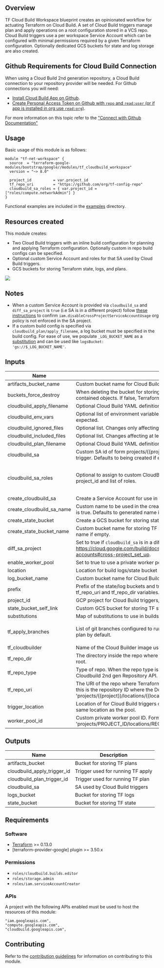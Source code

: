 ## Overview

TF Cloud Build Workspace blueprint creates an opinionated workflow for actuating Terraform on Cloud Build. A set of Cloud Build triggers manage plan and apply operations on a root configuration stored in a VCS repo. Cloud Build triggers use a per workspace Service Account which can be configured with minimal permissions required by a given Terraform configuration. Optionally dedicated GCS buckets for state and log storage are also created.

## Github Requirements for Cloud Build Connection

When using a Cloud Build 2nd generation repository, a Cloud Build connection to your repository provider will be needed. For Github connections you will need:

- [Install Cloud Build App on Github](https://github.com/apps/google-cloud-build).
- [Create Personal Access Token on Github with `repo` and `read:user` (or if app is installed in org use `read:org`)](https://docs.github.com/en/authentication/keeping-your-account-and-data-secure/creating-a-personal-access-token).

For more information on this topic refer to the ["Connect with Github Documentation"](https://cloud.google.com/build/docs/automating-builds/github/connect-repo-github?generation=2nd-gen)

## Usage

Basic usage of this module is as follows:

```hcl
module "tf-net-workspace" {
  source  = "terraform-google-modules/bootstrap/google//modules/tf_cloudbuild_workspace"
  version = "~> 8.0"

  project_id          = var.project_id
  tf_repo_uri         = "https://github.com/org/tf-config-repo"
  cloudbuild_sa_roles = { var.project_id = ["roles/compute.networkAdmin"] }
}
```

Functional examples are included in the [examples](../../examples/) directory.

## Resources created

This module creates:
- Two Cloud Build triggers with an inline build configuration for planning and applying Terraform configuration. Optionally custom in repo build configs can be specified.
- Optional custom Service Account and roles for that SA used by Cloud Build triggers.
- GCS buckets for storing Terraform state, logs, and plans.

![](./assets/arch.png)

## Notes
- When a custom Service Account is provided via `cloudbuild_sa` and `diff_sa_project` is `true` (i.e SA is in a different project) follow [these instructions](https://cloud.google.com/build/docs/securing-builds/configure-user-specified-service-accounts#cross-project_set_up) to confirm `iam.disableCrossProjectServiceAccountUsage` org policy is not enforced in the SA project.
- If a custom build config is specified via `cloudbuild_plan/apply_filename`, a log bucket must be specified in the build config. For ease of use, we populate `_LOG_BUCKET_NAME` as a [substitution](https://cloud.google.com/build/docs/configuring-builds/substitute-variable-values) and can be used like `logsBucket: 'gs://$_LOG_BUCKET_NAME'`.

<!-- BEGINNING OF PRE-COMMIT-TERRAFORM DOCS HOOK -->
## Inputs

| Name | Description | Type | Default | Required |
|------|-------------|------|---------|:--------:|
| artifacts\_bucket\_name | Custom bucket name for Cloud Build artifacts. | `string` | `""` | no |
| buckets\_force\_destroy | When deleting the bucket for storing CloudBuild logs/TF state, this boolean option will delete all contained objects. If false, Terraform will fail to delete buckets which contain objects. | `bool` | `false` | no |
| cloudbuild\_apply\_filename | Optional Cloud Build YAML definition used for terraform apply. Defaults to using inline definition. | `string` | `null` | no |
| cloudbuild\_env\_vars | Optional list of environment variables to be used in builds. List of strings of form KEY=VALUE expected. | `list(string)` | `[]` | no |
| cloudbuild\_ignored\_files | Optional list. Changes only affecting ignored files will not invoke a build. | `list(string)` | `[]` | no |
| cloudbuild\_included\_files | Optional list. Changes affecting at least one of these files will invoke a build. | `list(string)` | `[]` | no |
| cloudbuild\_plan\_filename | Optional Cloud Build YAML definition used for terraform plan. Defaults to using inline definition. | `string` | `null` | no |
| cloudbuild\_sa | Custom SA id of form projects/{{project}}/serviceAccounts/{{email}} to be used by the CloudBuild trigger. Defaults to being created if empty. | `string` | `""` | no |
| cloudbuild\_sa\_roles | Optional to assign to custom CloudBuild SA. Map of project name or any static key to object with project\_id and list of roles. | <pre>map(object({<br>    project_id = string<br>    roles      = list(string)<br>  }))</pre> | `{}` | no |
| create\_cloudbuild\_sa | Create a Service Account for use in Cloud Build. If false `cloudbuild_sa` has to be specified. | `bool` | `true` | no |
| create\_cloudbuild\_sa\_name | Custom name to be used in the creation of the Cloud Build service account if `create_cloudbuild_sa` is true. Defaults to generated name if empty | `string` | `""` | no |
| create\_state\_bucket | Create a GCS bucket for storing state. If false `state_bucket_self_link` has to be specified. | `bool` | `true` | no |
| create\_state\_bucket\_name | Custom bucket name for storing TF state. Used if `create_state_bucket` is true. Defaults to generated name if empty. | `string` | `""` | no |
| diff\_sa\_project | Set to true if `cloudbuild_sa` is in a different project for setting up https://cloud.google.com/build/docs/securing-builds/configure-user-specified-service-accounts#cross-project_set_up. | `bool` | `false` | no |
| enable\_worker\_pool | Set to true to use a private worker pool in the Cloud Build Trigger. | `bool` | `false` | no |
| location | Location for build logs/state bucket | `string` | `"us-central1"` | no |
| log\_bucket\_name | Custom bucket name for Cloud Build logs. | `string` | `""` | no |
| prefix | Prefix of the state/log buckets and triggers planning/applying config. If unset computes a prefix from tf\_repo\_uri and tf\_repo\_dir variables. | `string` | `""` | no |
| project\_id | GCP project for Cloud Build triggers, state and log buckets. | `string` | n/a | yes |
| state\_bucket\_self\_link | Custom GCS bucket for storing TF state. Defaults to being created if empty. | `string` | `""` | no |
| substitutions | Map of substitutions to use in builds. | `map(string)` | `{}` | no |
| tf\_apply\_branches | List of git branches configured to run terraform apply Cloud Build trigger. All other branches will run plan by default. | `list(string)` | <pre>[<br>  "main"<br>]</pre> | no |
| tf\_cloudbuilder | Name of the Cloud Builder image used for running build steps. | `string` | `"hashicorp/terraform:1.3.10"` | no |
| tf\_repo\_dir | The directory inside the repo where the Terrafrom root config is located. If empty defaults to repo root. | `string` | `""` | no |
| tf\_repo\_type | Type of repo. When the repo type is CLOUDBUILD\_V2\_REPOSITORY, it will use the generic Cloudbuild 2nd gen Repository API. | `string` | `"CLOUD_SOURCE_REPOSITORIES"` | no |
| tf\_repo\_uri | The URI of the repo where Terraform configs are stored. If using Cloud Build Repositories (2nd Gen) this is the repository ID where the Dockerfile is stored. Repository ID Format is 'projects/{{project}}/locations/{{location}}/connections/{{parent\_connection}}/repositories/{{name}}'. | `string` | `""` | no |
| trigger\_location | Location of for Cloud Build triggers created in the workspace. If using private pools should be the same location as the pool. | `string` | n/a | yes |
| worker\_pool\_id | Custom private worker pool ID. Format: 'projects/PROJECT\_ID/locations/REGION/workerPools/PRIVATE\_POOL\_ID'. | `string` | `""` | no |

## Outputs

| Name | Description |
|------|-------------|
| artifacts\_bucket | Bucket for storing TF plans |
| cloudbuild\_apply\_trigger\_id | Trigger used for running TF apply |
| cloudbuild\_plan\_trigger\_id | Trigger used for running TF plan |
| cloudbuild\_sa | SA used by Cloud Build triggers |
| logs\_bucket | Bucket for storing TF logs |
| state\_bucket | Bucket for storing TF state |

<!-- END OF PRE-COMMIT-TERRAFORM DOCS HOOK -->

## Requirements

### Software

-   [Terraform](https://www.terraform.io/downloads.html) >= 0.13.0
-   [terraform-provider-google] plugin >= 3.50.x

### Permissions

- `roles/cloudbuild.builds.editor`
- `roles/storage.admin`
- `roles/iam.serviceAccountCreator`

### APIs

A project with the following APIs enabled must be used to host the
resources of this module:

```hcl
"iam.googleapis.com",
"compute.googleapis.com",
"cloudbuild.googleapis.com",
```

## Contributing

Refer to the [contribution guidelines](../../CONTRIBUTING.md) for
information on contributing to this module.
